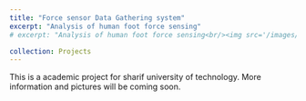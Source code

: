 ```yaml
---
title: "Force sensor Data Gathering system"
excerpt: "Analysis of human foot force sensing"
# excerpt: "Analysis of human foot force sensing<br/><img src='/images/500x300.png'>"

collection: Projects
---
```


This is a academic project for sharif university of technology.
More information and pictures will be coming soon.
<!--
This is an item in your Projects. It can be have images or nice text. If you name the file .md, it will be parsed as markdown. If you name the file .html, it will be parsed as HTML. 
-->
